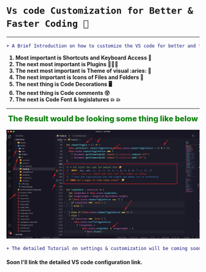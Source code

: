 # `Vs code Customization for Better & Faster Coding 💯`

---

```diff
+ A Brief Introduction on how to customize the VS code for better and faster coding 🤩
```

<section>
    <ol style="font-weight:700">
        <li> Most important is Shortcuts and Keyboard Access 💯</li>
        <li>The next most important is Plugins 🥇🥇🥇</li>
        <li>The next most important is Theme of visual :aries: 🤤</li>
        <li>The next important is Icons of Files and Folders 📁</li>
        <li>The next thing is Code Decorations 🖥️</li>
        <li>The next thing is Code comments 😵</li>
        <li>The next is Code Font & legislatures 💥 💥</li>
    </ol>
</section>

<!--  The Result would be looking some thing like below -->

---

<div style="text-align:center;font-weight:800;font-size:20px;color:green">The Result would be looking some thing like below </div>
<br />

<img src="../Content/Screens/full VS code SS.png" alt="Getting Started" />

```diff
+ The detailed Tutorial on settings & customization will be coming soon
```

#### Soon I'll link the detailed VS code configuration link.

<!-- h1: 32px, h2: 24px, h3: 18.72px, h4: 16px, h5: 13.28px, h6: 12px -->
